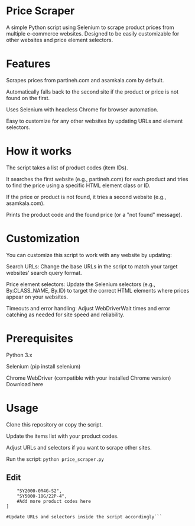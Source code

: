 # Price Scraper
A simple Python script using Selenium to scrape product prices from multiple e-commerce websites.
Designed to be easily customizable for other websites and price element selectors.

# Features
Scrapes prices from partineh.com and asamkala.com by default.

Automatically falls back to the second site if the product or price is not found on the first.

Uses Selenium with headless Chrome for browser automation.

Easy to customize for any other websites by updating URLs and element selectors.

# How it works
The script takes a list of product codes (item IDs).

It searches the first website (e.g., partineh.com) for each product and tries to find the price using a specific HTML element class or ID.

If the price or product is not found, it tries a second website (e.g., asamkala.com).

Prints the product code and the found price (or a "not found" message).

# Customization
You can customize this script to work with any website by updating:

Search URLs: Change the base URLs in the script to match your target websites’ search query format.

Price element selectors: Update the Selenium selectors (e.g., By.CLASS_NAME, By.ID) to target the correct HTML elements where prices appear on your websites.

Timeouts and error handling: Adjust WebDriverWait times and error catching as needed for site speed and reliability.

# Prerequisites
Python 3.x

Selenium (pip install selenium)

Chrome WebDriver (compatible with your installed Chrome version)
Download here

# Usage
Clone this repository or copy the script.

Update the items list with your product codes.

Adjust URLs and selectors if you want to scrape other sites.

Run the script:
```python price_scraper.py```

## Edit
```items = [
    "SY2000-0R4G-S2",
    "SY5000-18G/22P-4",
    #Add more product codes here
]

#Update URLs and selectors inside the script accordingly```
